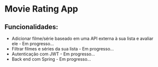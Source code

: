 # Movie Rating App

## Funcionalidades:
- Adicionar filme/série baseado em uma API externa à sua lista e avaliar ele - Em progresso...
- Filtrar filmes e séries da sua lista - Em progresso...
- Autenticação com JWT - Em progresso...
- Back end com Spring - Em progresso...
